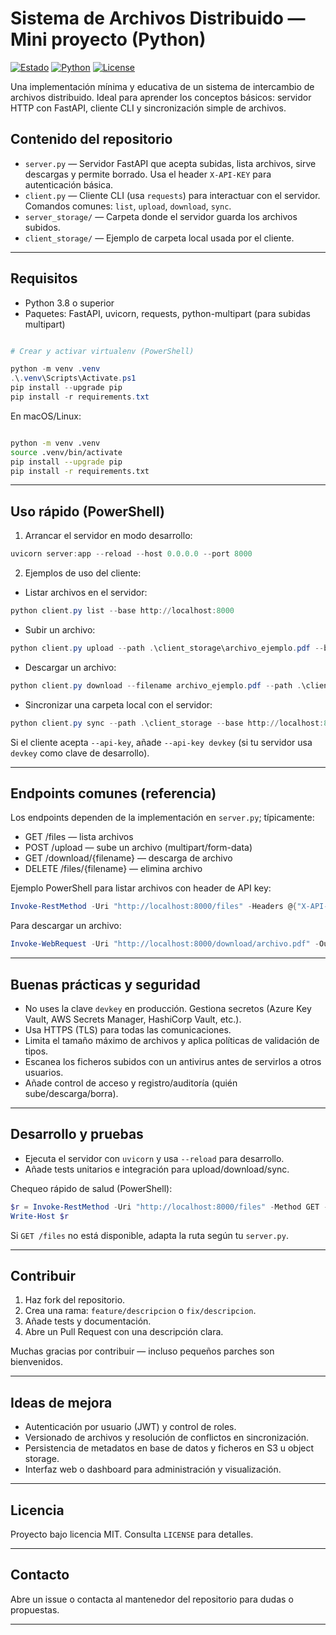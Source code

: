 # Sistema de Archivos Distribuido — Mini proyecto (Python)

[![Estado](https://img.shields.io/badge/status-experimental-yellow.svg)](https://github.com)
[![Python](https://img.shields.io/badge/python-3.8%2B-blue.svg)](https://www.python.org)
[![License](https://img.shields.io/badge/license-MIT-green.svg)](./LICENSE)

Una implementación mínima y educativa de un sistema de intercambio de archivos distribuido. Ideal para aprender los conceptos básicos: servidor HTTP con FastAPI, cliente CLI y sincronización simple de archivos.

## Contenido del repositorio

- `server.py` — Servidor FastAPI que acepta subidas, lista archivos, sirve descargas y permite borrado. Usa el header `X-API-KEY` para autenticación básica.
- `client.py` — Cliente CLI (usa `requests`) para interactuar con el servidor. Comandos comunes: `list`, `upload`, `download`, `sync`.
- `server_storage/` — Carpeta donde el servidor guarda los archivos subidos.
- `client_storage/` — Ejemplo de carpeta local usada por el cliente.

---


## Requisitos

- Python 3.8 o superior
- Paquetes: FastAPI, uvicorn, requests, python-multipart (para subidas multipart)



```powershell

# Crear y activar virtualenv (PowerShell)

python -m venv .venv
.\.venv\Scripts\Activate.ps1
pip install --upgrade pip
pip install -r requirements.txt

```

En macOS/Linux:

```bash

python -m venv .venv
source .venv/bin/activate
pip install --upgrade pip
pip install -r requirements.txt

```

---

## Uso rápido (PowerShell)

1) Arrancar el servidor en modo desarrollo:

```powershell
uvicorn server:app --reload --host 0.0.0.0 --port 8000
```

2) Ejemplos de uso del cliente:

- Listar archivos en el servidor:

```powershell
python client.py list --base http://localhost:8000
```

- Subir un archivo:

```powershell
python client.py upload --path .\client_storage\archivo_ejemplo.pdf --base http://localhost:8000
```

- Descargar un archivo:

```powershell
python client.py download --filename archivo_ejemplo.pdf --path .\client_storage --base http://localhost:8000
```

- Sincronizar una carpeta local con el servidor:

```powershell
python client.py sync --path .\client_storage --base http://localhost:8000
```

Si el cliente acepta `--api-key`, añade `--api-key devkey` (si tu servidor usa `devkey` como clave de desarrollo).

---

## Endpoints comunes (referencia)

Los endpoints dependen de la implementación en `server.py`; típicamente:

- GET /files — lista archivos
- POST /upload — sube un archivo (multipart/form-data)
- GET /download/{filename} — descarga de archivo
- DELETE /files/{filename} — elimina archivo

Ejemplo PowerShell para listar archivos con header de API key:

```powershell
Invoke-RestMethod -Uri "http://localhost:8000/files" -Headers @{"X-API-KEY"="devkey"}
```

Para descargar un archivo:

```powershell
Invoke-WebRequest -Uri "http://localhost:8000/download/archivo.pdf" -OutFile .\client_storage\archivo.pdf -Headers @{"X-API-KEY"="devkey"}
```

---

## Buenas prácticas y seguridad

- No uses la clave `devkey` en producción. Gestiona secretos (Azure Key Vault, AWS Secrets Manager, HashiCorp Vault, etc.).
- Usa HTTPS (TLS) para todas las comunicaciones.
- Limita el tamaño máximo de archivos y aplica políticas de validación de tipos.
- Escanea los ficheros subidos con un antivirus antes de servirlos a otros usuarios.
- Añade control de acceso y registro/auditoría (quién sube/descarga/borra).

---

## Desarrollo y pruebas

- Ejecuta el servidor con `uvicorn` y usa `--reload` para desarrollo.
- Añade tests unitarios e integración para upload/download/sync.

Chequeo rápido de salud (PowerShell):

```powershell
$r = Invoke-RestMethod -Uri "http://localhost:8000/files" -Method GET -Headers @{"X-API-KEY"="devkey"}
Write-Host $r
```

Si `GET /files` no está disponible, adapta la ruta según tu `server.py`.

---

## Contribuir

1. Haz fork del repositorio.
2. Crea una rama: `feature/descripcion` o `fix/descripcion`.
3. Añade tests y documentación.
4. Abre un Pull Request con una descripción clara.

Muchas gracias por contribuir — incluso pequeños parches son bienvenidos.

---

## Ideas de mejora

- Autenticación por usuario (JWT) y control de roles.
- Versionado de archivos y resolución de conflictos en sincronización.
- Persistencia de metadatos en base de datos y ficheros en S3 u object storage.
- Interfaz web o dashboard para administración y visualización.

---

## Licencia

Proyecto bajo licencia MIT. Consulta `LICENSE` para detalles.

---

## Contacto

Abre un issue o contacta al mantenedor del repositorio para dudas o propuestas.

---
